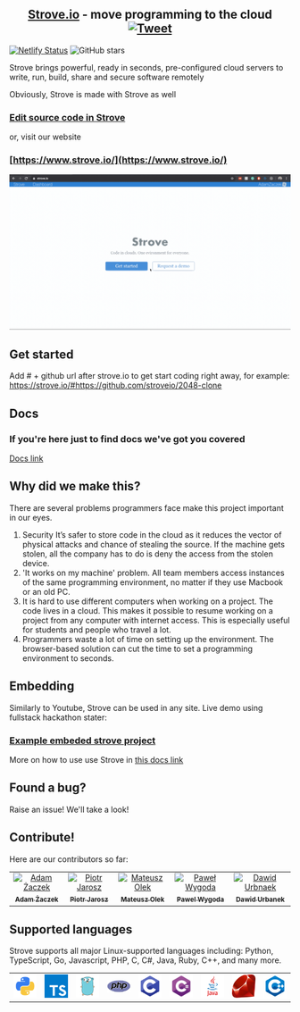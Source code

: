 <div align='center'>

## [Strove.io](https://www.strove.io/) - move programming to the cloud [![Tweet](https://img.shields.io/twitter/url/http/shields.io.svg?style=social)](https://twitter.com/intent/tweet?text=Remote%20programming%20to%20servers%20ready%20in%20secons%20.%20Use%20any%20Linux%20available%20programming%20language%20from%20any%20computer.%20%20&url=https://strove.io&hashtags=serverless,cloud,programming,vscode,developers)

</div>

[![Netlify Status](https://api.netlify.com/api/v1/badges/8fba023a-b05c-4825-a4cd-adecb3a87468/deploy-status)](https://app.netlify.com/sites/strove/deploys)
<img alt="GitHub stars" src="https://img.shields.io/github/stars/stroveio/strove.io-client?style=social">

Strove brings powerful, ready in seconds, pre-configured cloud
servers to write, run, build, share and
secure software remotely

Obviously, Strove is made with Strove as well

### [Edit source code in Strove](https://strove.io/#https://github.com/stroveio/strove.io-client)

or, visit our website

### [https://www.strove.io/](https://www.strove.io/)

<div align="center">
<img src="./src/images/readmeAssets/strove.gif" width='900px'>
</div>

## Get started

Add # + github url after strove.io to get start coding right away, for example: https://strove.io/#https://github.com/stroveio/2048-clone

## Docs

### If you're here just to find docs we've got you covered

[Docs link](https://docs.strove.io/embedding-strove)

## Why did we make this?

There are several problems programmers face make this project important in our eyes.

1. Security
   It’s safer to store code in the cloud as it reduces the vector of physical attacks and chance of stealing the source. If the machine gets stolen, all the company has to do is deny the access from the stolen device.
2. 'It works on my machine' problem. All team members access instances of the same programming environment, no matter if they use Macbook or an old PC.
3. It is hard to use different computers when working on a project. The code lives in a cloud. This makes it possible to resume working on a project from any computer with internet access. This is especially useful for students and people who travel a lot.
4. Programmers waste a lot of time on setting up the environment. The browser-based solution can cut the time to set a programming environment to seconds.

## Embedding

Similarly to Youtube, Strove can be used in any site. Live demo using fullstack hackathon stater:

### [Example embeded strove project](https://priceless-raman-a750f4.netlify.com/hackathon-starter-strove/)

More on how to use use Strove in [this docs link](https://docs.strove.io/embedding-strove)

## Found a bug?

Raise an issue! We'll take a look!

## Contribute!

Here are our contributors so far:

<div align='center'>
<table>
<tr align="center">
<td align="center"><a href="https://github.com/AdamZaczek"><img src="https://avatars2.githubusercontent.com/u/14284341?s=400&v=4" width="150px;" alt="Adam Żaczek"/><br /><sub><b>Adam Żaczek</b></sub></a></td>
<td align="center"><a href="https://github.com/jaroszpiotr91"><img src="https://avatars3.githubusercontent.com/u/39913918?s=460&v=4" width="150px;" alt="Piotr Jarosz"/><br /><sub><b>Piotr Jarosz</b></sub></a></td>
<td align="center"><a href="https://github.com/MateuszOlek"><img src="https://avatars3.githubusercontent.com/u/38132787?s=460&v=4" width="150px;" alt="Mateusz Olek"/><br /><sub><b>Mateusz Olek</b></sub></a></td>
<td align="center"><a href="https://github.com/AceSpadeAble"><img src="https://avatars3.githubusercontent.com/u/33558885?s=460&v=4" width="150px;" alt="Paweł Wygoda"/><br /><sub><b>Pawel Wygoda</b></sub></a></td>
<td align="center"><a href="https://github.com/DawidUrbanek"><img src="https://avatars1.githubusercontent.com/u/29239301?s=460&v=4" width="150px;" alt="Dawid Urbnaek"/><br /><sub><b>Dawid Urbanek</b></sub></a></td>
</tr>
</table>
</div>

## Supported languages

Strove supports all major Linux-supported languages including: Python, TypeScript, Go, Javascript, PHP, C, C#, Java, Ruby, C++, and many more.

<div align='center'>
<table>
<tr align="center">
<td align="center"><img src="./src/images/readmeAssets/python.png" width="120px"></td>
<td align="center"><img src="./src/images/readmeAssets/typescript.png" width="120px"></td>
<td align="center"><img src="./src/images/readmeAssets/go.png" width="120px"></td>
<td align="center"><img src="./src/images/readmeAssets/php.png" width="120px"></td>
<td align="center"><img src="./src/images/readmeAssets/c.png" width="120px"></td>
<td align="center"><img src="./src/images/readmeAssets/csharp.png" width="120px"></td>
<td align="center"><img src="./src/images/readmeAssets/java.png" width="120px"></td>
<td align="center"><img src="./src/images/readmeAssets/ruby.png" width="120x"></td>
<td align="center"><img src="./src/images/readmeAssets/c++.png" width="120px"></td>

</tr>
</table>
</div>
